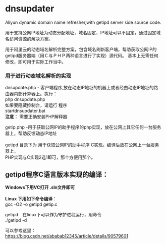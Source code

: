 # dnsupdater
Aliyun dynamic domain name refresher,with getipd server side source code.

用于支持公网IP地址为动态分配地址，域名固定，IP地址可以不固定，通过固定域名访问资源的解决方案。

用于阿里云的动态域名解析完整方案，包含域名刷新客户端，帮助获取公网IP的getipd服务器端（用Ｃ与ＰＨＰ两种语言进行了实现）源代码。
基本上无需任何修改，即可用于实际工作当中。

### 用于进行动态域名解析的实现<br/>

dnsupdate.php - 客户端程序,放在动态IP地址的机器上或者经由动态IP地址的路由器内部计算器上。执行：<br/>
php dnsupdate.php<br/>
如果要隐藏控制台，请运行 程序 <br/>startdnsupdater.bat<br/>
<b>注意：</b> 需要正确安装PHP解释器

getip.php -用于获取公网IP的助手程序的php实现，放在公网上其它任何一台服务器上，帮助反馈动态IP地址<br/>
<br/>
getipd 目录下为 用于获取公网IP的助手程序 C实现。编译后放在公网上一台服务器上。<br/>
PHP实现与C实现2选1即可，那个方便用那个。<br/>

## getipd程序C语言版本实现的编译：<br/>
<b>Windows下用VC打开 .sln文件即可</b><br/>
<br/>
<b>Linux 下用如下命令编译</b>：<br/>
gcc -O2 -o getipd getip.c 

getipd　在linux下可以作为守护进程运行，用命令<br/>
./getipd -d 

可以参考这里：<br/>
https://blog.csdn.net/ababab12345/article/details/90579601

